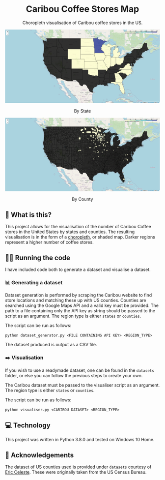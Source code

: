 <h1 align="center" padding="100">Caribou Coffee Stores Map</h1>
<p align="center">Choropleth visualisation of Caribou coffee stores in the US.</p>

<p align="center">
	<img src="https://github.com/jamesalexatkin/caribou-visualiser/raw/master/results/caribou_states_map_26-05-20.png" alt="">
</p>
<p align="center">By State</p>

<p align="center">
	<img src="https://github.com/jamesalexatkin/caribou-visualiser/raw/master/results/caribou_counties_map_26-05-20.png" alt="">
</p>
<p align="center">By County</p>

## 🙋 What is this?

This project allows for the visualisation of the number of Caribou Coffee stores in the United States by states and counties. The resulting visualisation is in the form of a [choropleth](https://en.wikipedia.org/wiki/Choropleth_map), or shaded map. Darker regions represent a higher number of coffee stores.

## 🏃‍♀️ Running the code

I have included code both to generate a dataset and visualise a dataset.

### 📊 Generating a dataset

Dataset generation is performed by scraping the Caribou website to find store locations and matching these up with US counties. Counties are searched using the Google Maps API and a valid key must be provided. The path to a file containing only the API key as string should be passed to the script as an argument. The region type is either `states` or `counties`.

The script can be run as follows:

`python dataset_generator.py <FILE CONTAINING API KEY> <REGION_TYPE>`

The dataset produced is output as a CSV file.

### ✒️ Visualisation

If you wish to use a readymade dataset, one can be found in the `datasets` folder, or else you can follow the previous steps to create your own.

The Caribou dataset must be passed to the visualiser script as an argument. The region type is either `states` or `counties`.

The script can be run as follows:

`python visualiser.py <CARIBOU DATASET> <REGION_TYPE>`

## 💻 Technology

This project was written in Python 3.8.0 and tested on Windows 10 Home.

## 🙏 Acknowledgements

The dataset of US counties used is provided under `datasets` courtesy of [Eric Celeste](https://eric.clst.org/tech/usgeojson/). These were originally taken from the US Census Bureau.